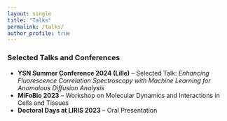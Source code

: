 ```yaml
---
layout: single
title: "Talks"
permalink: /talks/
author_profile: true
---
```


### Selected Talks and Conferences

- **YSN Summer Conference 2024 (Lille)** – Selected Talk: *Enhancing Fluorescence Correlation Spectroscopy with Machine Learning for Anomalous Diffusion Analysis*
- **MiFoBio 2023** – Workshop on Molecular Dynamics and Interactions in Cells and Tissues
- **Doctoral Days at LIRIS 2023** – Oral Presentation
